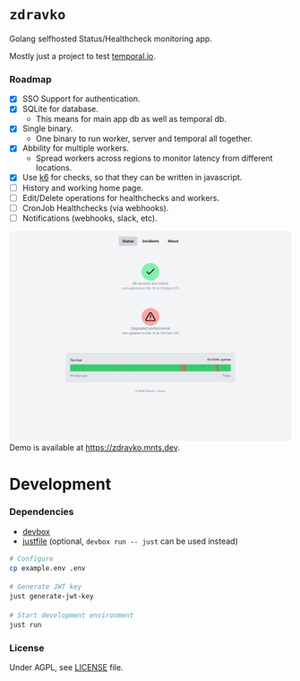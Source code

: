 # `zdravko`

Golang selfhosted Status/Healthcheck monitoring app.

Mostly just a project to test [temporal.io](https://temporal.io/).

### Roadmap
 - [x] SSO Support for authentication.
 - [x] SQLite for database.
    - This means for main app db as well as temporal db.
 - [x] Single binary.
    - One binary to run worker, server and temporal all together.
 - [x] Abbility for multiple workers.
    - Spread workers across regions to monitor latency from different locations.
 - [x] Use [k6](https://github.com/grafana/k6) for checks, so that they can be written in javascript.
 - [ ] History and working home page.
 - [ ] Edit/Delete operations for healthchecks and workers.
 - [ ] CronJob Healthchecks (via webhooks).
 - [ ] Notifications (webhooks, slack, etc).

![Screenshot](docs/screenshot.png)
Demo is available at https://zdravko.mnts.dev.

# Development

### Dependencies
 * [devbox](https://www.jetpack.io/devbox)
 * [justfile](https://github.com/casey/just) (optional, `devbox run -- just` can be used instead)

```sh
# Configure
cp example.env .env

# Generate JWT key
just generate-jwt-key

# Start development environment
just run
```

### License
Under AGPL, see [LICENSE](LICENSE) file.
